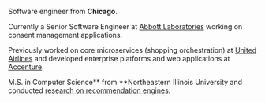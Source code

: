 Software engineer from **Chicago**.  

Currently a Senior Software Engineer at [Abbott Laboratories](https://abbott.com) working on consent management applications. 

Previously worked on core microservices (shopping orchestration) at [United Airlines](https://united.com) and developed enterprise platforms and web applications at [Accenture](https://accenture.com).  

M.S. in Computer Science** from **Northeastern Illinois University and conducted [research on recommendation engines](https://dl.acm.org/doi/10.1145/3603287.3656163).  

<!---
## My Ever-Growing 2025 Learning Plan  

- [x] Exploring some **"classical literature"** with [The C Programming Language](https://github.com/himynameisoleg/the-c-programming-language)  
- [x] **Sharpening the saw** with [Advent of Code](https://adventofcode.com)  
- [x]  **Diving deep** with [Rust in Action](https://www.rustinaction.com)  
- [x] **Getting Swifty** by building an [iOS app](https://github.com/himynameisoleg/AIQuest) using **SwiftUI, SwiftData**, with content powered by **Google Gemini**  
- [ ] Exploring [this incredible blog](https://os.phil-opp.com) to learn what it takes to build a kernel and bootable OS in Rust


- 👋 Hi, I’m Oleg a software engineer from Chicago.
- 👀 I’m interested in programming languages, low level porogramming, recommendation engines, GenAI, RAG LLMs and cloud architectures.
- 🌱 In 2024 I learned:
  - [x] how to build and deploy a RAG LLM on Azure
  - [x] how to write a [Compiler and Interpreter in Go](https://github.com/himynameisoleg/monkey-language)
  - [x] the basics of the [Rust Programming Language](https://github.com/himynameisoleg/the-rust-programming-language)
    
- 🌱 In 2025 I plan to:
  - [ ] dive into some "classical literature" with the [C Programming Language](https://github.com/himynameisoleg/the-c-programming-language)
  - [ ] sharpening the saw with [Rust in Action](https://www.rustinaction.com)
  - [ ] follow along this [amazing blog](https://os.phil-opp.com) and learn what it take to build a [kernel and bootable OS in Rust](https://github.com/himynameisoleg/null-pointer-os)
--->

<!---
- 👋 Hi, I’m @himynameisoleg
- 👀 I’m interested in ...
- 🌱 I’m currently learning ...
- 💞️ I’m looking to collaborate on ...
- 📫 How to reach me ...

himynameisoleg/himynameisoleg is a ✨ special ✨ repository because its `README.md` (this file) appears on your GitHub profile.
You can click the Preview link to take a look at your changes.
--->
